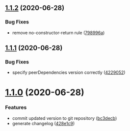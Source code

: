 ## [1.1.2](https://github.com/davidgarvie/eslint-config/compare/v1.1.1...v1.1.2) (2020-06-28)


### Bug Fixes

* remove no-constructor-return rule ([798996a](https://github.com/davidgarvie/eslint-config/commit/798996a4fc8e06b305c8810a98e263cf814ced3f))

## [1.1.1](https://github.com/davidgarvie/eslint-config/compare/v1.1.0...v1.1.1) (2020-06-28)


### Bug Fixes

* specify peerDependencies version correctly ([4229052](https://github.com/davidgarvie/eslint-config/commit/422905218d0cb6571cc1dc84e28b3aded89cf32f))

# [1.1.0](https://github.com/davidgarvie/eslint-config/compare/v1.0.1...v1.1.0) (2020-06-28)


### Features

* commit updated version to git repository ([bc3decb](https://github.com/davidgarvie/eslint-config/commit/bc3decbdcc4d1cef4dcf964ad31523dd40f9327b))
* generate changelog ([428e1c9](https://github.com/davidgarvie/eslint-config/commit/428e1c9da744a7a6cca8c9fb1f265fa1839f9061))

